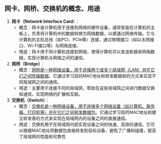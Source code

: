 ## 网卡、网桥、交换机的概念、用途

1.  **网卡（Network Interface Card**）：
    -   概念：网卡是计算机用于连接到网络的硬件设备，通常安装在计算机的主板上，负责将计算机中的数据转换为网络数据，以便通过网络传输。它与计算机的主机总线（如PCI、PCIe等）连接，通过物理接口（如以太网接口、Wi-Fi接口等）与网络连接。
    -   用途：网卡用于将计算机连接到网络，使得计算机可以发送和接收网络数据，实现计算机与网络之间的通信。
2.  **网桥（Bridge）**：
    -   概念：<u>网桥是一种网络设备，用于连接两个或多个局域网（LAN）并在它们之间传输数据</u>。它通过学习目的MAC地址和转发数据帧的方式来实现不同局域网之间的通信。
    -   用途：主要用于连接不同的局域网，帮助在这些局域网之间进行数据交换和通信，实现网络的扩展和互联。
3.  **交换机（Switch）**：
    -   概念：<u>交换机是一种网络设备，用于连接多个网络设备（如计算机、服务器、打印机等）并在它们之间转发数据包</u>。它通过学习目的MAC地址和建立转发表的方式来实现在局域网内的设备之间的直接通信。
    -   用途：交换机用于在局域网内部实现设备之间的快速、高效的通信。它可以根据MAC地址将数据包直接转发到目标设备，避免了广播和碰撞，提高了局域网的性能和可靠性